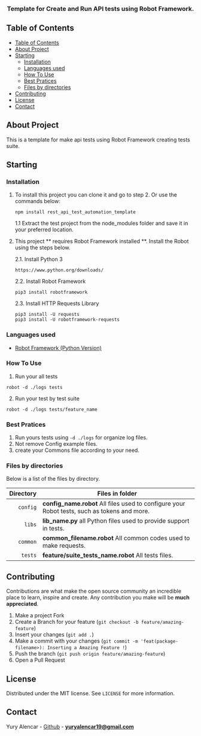 <br />
<p align="center">
  <h3 align="center">Template for Create and Run API tests using Robot Framework.</h3>
</p>

<!-- TABLE OF CONTENTS -->

## Table of Contents

- [Table of Contents](#table-of-contents)
- [About Project](#about-project)
- [Starting](#starting)
  - [Installation](#installation)
  - [Languages used](#languages-used)
  - [How To Use](#how-to-use)
  - [Best Pratices](#best-pratices)
  - [Files by directories](#files-by-directories)
- [Contributing](#contributing)
- [License](#license)
- [Contact](#contact)

## About Project

This is a template for make api tests using Robot Framework creating tests suite.

## Starting

### Installation

1. To install this project you can clone it and go to step 2. Or use the commands below:
    ```
    npm install rest_api_test_automation_template
    ```
    1.1 Extract the test project from the node_modules folder and save it in your preferred location.

2. This project ** requires Robot Framework installed **. Install the Robot using the steps below.

    2.1. Install Python 3
    ```
    https://www.python.org/downloads/
    ```

    2.2. Install Robot Framework
    ```
    pip3 install robotframework
    ```

    2.3. Install HTTP Requests Library
    ```
    pip3 install -U requests
    pip3 install -U robotframework-requests
    ```

### Languages used

- [Robot Framework (Python Version)](https://robotframework.org/)

### How To Use

1. Run your all tests
```
robot -d ./logs tests
```

2. Run your test by test suite
```
robot -d ./logs tests/feature_name
```

### Best Pratices

1. Run yours tests using `-d ./logs` for organize log files.
2. Not remove Config example files.
3. create your Commons file according to your need.

### Files by directories

Below is a list of the files by directory.

|               Directory | Files in folder                                                               |
| ----------------------: | ----------------------------------------------------------------------------- |
|                `config` | **config_name.robot** All files used to configure your Robot tests, such as tokens and more.  |
|                  `libs` | **lib_name.py** all Python files used to provide support in tests.                            |
|                `common` | **common_filename.robot** All common codes used to make requests.   |
|                 `tests` | **feature/suite_tests_name.robot** All tests files.   |

## Contributing

Contributions are what make the open source community an incredible place to learn, inspire and create. Any contribution you make will be **much appreciated**.
1. Make a project Fork
2. Create a Branch for your feature (`git checkout -b feature/amazing-feature`)
3. Insert your changes (`git add .`)
4. Make a commit with your changes (`git commit -m 'feat(package-filename>): Inserting a Amazing Feature !`)
5. Push the branch (`git push origin feature/amazing-feature`)
6. Open a Pull Request

## License

Distributed under the MIT license. See `LICENSE` for more information.

## Contact

Yury Alencar - [Github](https://github.com/yuryalencar) - **yuryalencar19@gmail.com**
